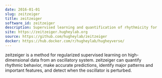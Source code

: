 ```yaml
---
date: 2016-01-01
slug: zeitzeiger
title: zeitzeiger
software_id: zeitzeiger
description: Supervised learning and quantification of rhythmicity for high-dimensional, periodic data
site: https://zeitzeiger.hugheylab.org
source: https://github.com/hugheylab/zeitzeiger
docker: https://hub.docker.com/r/hugheylab/hugheyverse/
---
```


zeitzeiger is a method for regularized supervised learning on high-dimensional data from an oscillatory system. zeitzeiger can quantify rhythmic behavior, make accurate predictions, identify major patterns and important features, and detect when the oscillator is perturbed.
